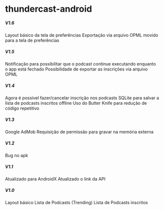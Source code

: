 # thundercast-android

##### V1.6
Layout básico da tela de preferências
Exportação via arquivo OPML movido para a tela de preferências

##### V1.5
Notificação para possibilitar que o podcast continue executando enquanto o app está fechado
Possibilidade de exportar as inscrições via arquivo OPML

##### V1.4
Agora é possível fazer/cancelar inscrição nos podcasts
SQLite para salvar a lista de podcasts inscritos offline
Uso do Butter Knife para redução de código repetitivo

##### V1.3
Google AdMob
Requisição de permissão para gravar na memória externa

##### V1.2
Bug no apk

##### V1.1
Atualizado para AndroidX
Atualizado o link da API

##### V1.0
Layout básico
Lista de Podcasts (Trending)
Lista de Podcasts inscritos
